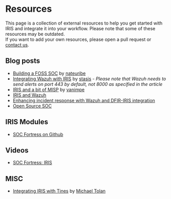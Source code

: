# Resources

This page is a collection of external resources to help you get started with IRIS and integrate it into your workflow. Please note that some of these resources may be outdated.  
If you want to add your own resources, please open a pull request or [contact us](contact.md).   


## Blog posts 

- [Building a FOSS SOC](https://nateuribe.tech/blog/foss-soc/) by [nateuribe](https://nateuribe.tech/)
- [Integrating Wazuh with IRIS](https://stasis.dev/integrating-wazuh-with-dfir-iris-559bc9b057f1) by [stasis](https://stasis.dev/) - *Please note that Wazuh needs to send alerts on port 443 by default, not 8000 as specified in the article*
- [IRIS and a bit of MISP](https://www.vanimpe.eu/2022/01/05/incident-response-case-management-dfir-iris-and-misp/) by [vanimpe](https://www.vanimpe.eu/)
- [IRIS and Wazuh](https://wazuh.com/blog/enhancing-incident-response-with-wazuh-and-dfir-iris-integration/) 
- [Enhancing incident response with Wazuh and DFIR-IRIS integration](https://wazuh.com/blog/enhancing-incident-response-with-wazuh-and-dfir-iris-integration/)
- [Open Source SOC](https://tguard.org/)


## IRIS Modules 

- [SOC Fortress on Github](https://github.com/orgs/socfortress/repositories?q=iris&type=all&language=&sort=)

## Videos 

- [SOC Fortress: IRIS](https://www.youtube.com/watch?v=XXyIv_aes4w) 

## MISC 

- [Integrating IRIS with Tines](https://www.tines.com/library/stories/1194357/process-crowdstrike-detections-check-hashes-in-virustotal-and-create-tickets-in-iris?redirected-from=%2Flibrary%2Fstories%3Fs%3Diris) by [Michael Tolan](https://www.linkedin.com/in/michaeltolaneire/)